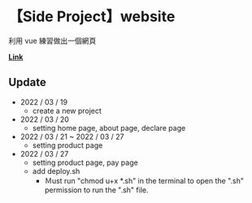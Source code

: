 # 【Side Project】website

利用 vue 練習做出一個網頁

<a href="sp02-website.netlify.app"><b>Link</b></a>

## Update
- 2022 / 03 / 19
  - create a new project
- 2022 / 03 / 20
  - setting home page, about page, declare page
- 2022 / 03 / 21 ~ 2022 / 03 / 27
  - setting product page
- 2022 / 03 / 27
  - setting product page, pay page
  - add deploy.sh
    - Ｍust run "chmod u+x *.sh" in the terminal to open the ".sh" permission to run the ".sh" file.